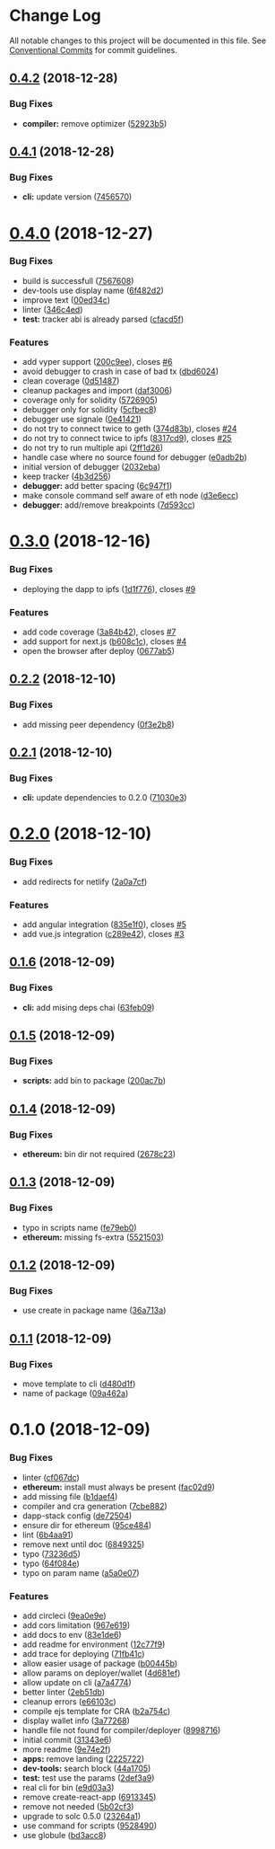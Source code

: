 # Change Log

All notable changes to this project will be documented in this file.
See [Conventional Commits](https://conventionalcommits.org) for commit guidelines.

## [0.4.2](https://github-dapp-stack/Dapp-Stack/Dapp-Stack/compare/v0.4.1...v0.4.2) (2018-12-28)


### Bug Fixes

* **compiler:** remove optimizer ([52923b5](https://github-dapp-stack/Dapp-Stack/Dapp-Stack/commit/52923b5))





## [0.4.1](https://github-dapp-stack/Dapp-Stack/Dapp-Stack/compare/v0.4.0...v0.4.1) (2018-12-28)


### Bug Fixes

* **cli:** update version ([7456570](https://github-dapp-stack/Dapp-Stack/Dapp-Stack/commit/7456570))





# [0.4.0](https://github.com/Dapp-Stack/Dapp-Stack/compare/v0.3.0...v0.4.0) (2018-12-27)


### Bug Fixes

* build is successfull ([7567608](https://github.com/Dapp-Stack/Dapp-Stack/commit/7567608))
* dev-tools use display name ([6f482d2](https://github.com/Dapp-Stack/Dapp-Stack/commit/6f482d2))
* improve text ([00ed34c](https://github.com/Dapp-Stack/Dapp-Stack/commit/00ed34c))
* linter ([346c4ed](https://github.com/Dapp-Stack/Dapp-Stack/commit/346c4ed))
* **test:** tracker abi is already parsed ([cfacd5f](https://github.com/Dapp-Stack/Dapp-Stack/commit/cfacd5f))


### Features

* add vyper support ([200c9ee](https://github.com/Dapp-Stack/Dapp-Stack/commit/200c9ee)), closes [#6](https://github.com/Dapp-Stack/Dapp-Stack/issues/6)
* avoid debugger to crash in case of bad tx ([dbd6024](https://github.com/Dapp-Stack/Dapp-Stack/commit/dbd6024))
* clean coverage ([0d51487](https://github.com/Dapp-Stack/Dapp-Stack/commit/0d51487))
* cleanup packages and import ([daf3006](https://github.com/Dapp-Stack/Dapp-Stack/commit/daf3006))
* coverage only for solidity ([5726905](https://github.com/Dapp-Stack/Dapp-Stack/commit/5726905))
* debugger only for solidity ([5cfbec8](https://github.com/Dapp-Stack/Dapp-Stack/commit/5cfbec8))
* debugger use signale ([0e41421](https://github.com/Dapp-Stack/Dapp-Stack/commit/0e41421))
* do not try to connect twice to geth ([374d83b](https://github.com/Dapp-Stack/Dapp-Stack/commit/374d83b)), closes [#24](https://github.com/Dapp-Stack/Dapp-Stack/issues/24)
* do not try to connect twice to ipfs ([8317cd9](https://github.com/Dapp-Stack/Dapp-Stack/commit/8317cd9)), closes [#25](https://github.com/Dapp-Stack/Dapp-Stack/issues/25)
* do not try to run multiple api ([2ff1d26](https://github.com/Dapp-Stack/Dapp-Stack/commit/2ff1d26))
* handle case where no source found for debugger ([e0adb2b](https://github.com/Dapp-Stack/Dapp-Stack/commit/e0adb2b))
* initial version of debugger ([2032eba](https://github.com/Dapp-Stack/Dapp-Stack/commit/2032eba))
* keep tracker ([4b3d256](https://github.com/Dapp-Stack/Dapp-Stack/commit/4b3d256))
* **debugger:** add better spacing ([6c947f1](https://github.com/Dapp-Stack/Dapp-Stack/commit/6c947f1))
* make console command self aware of eth node ([d3e6ecc](https://github.com/Dapp-Stack/Dapp-Stack/commit/d3e6ecc))
* **debugger:** add/remove breakpoints ([7d593cc](https://github.com/Dapp-Stack/Dapp-Stack/commit/7d593cc))





# [0.3.0](https://github.com/Dapp-Stack/Dapp-Stack/compare/v0.2.2...v0.3.0) (2018-12-16)


### Bug Fixes

* deploying the dapp to ipfs ([1d1f776](https://github.com/Dapp-Stack/Dapp-Stack/commit/1d1f776)), closes [#9](https://github.com/Dapp-Stack/Dapp-Stack/issues/9)


### Features

* add code coverage ([3a84b42](https://github.com/Dapp-Stack/Dapp-Stack/commit/3a84b42)), closes [#7](https://github.com/Dapp-Stack/Dapp-Stack/issues/7)
* add support for next.js ([b608c1c](https://github.com/Dapp-Stack/Dapp-Stack/commit/b608c1c)), closes [#4](https://github.com/Dapp-Stack/Dapp-Stack/issues/4)
* open the browser after deploy ([0677ab5](https://github.com/Dapp-Stack/Dapp-Stack/commit/0677ab5))





## [0.2.2](https://github.com/Dapp-Stack/Dapp-Stack/compare/v0.2.1...v0.2.2) (2018-12-10)


### Bug Fixes

* add missing peer dependency ([0f3e2b8](https://github.com/Dapp-Stack/Dapp-Stack/commit/0f3e2b8))





## [0.2.1](https://github.com/Dapp-Stack/Dapp-Stack/compare/v0.2.0...v0.2.1) (2018-12-10)


### Bug Fixes

* **cli:** update dependencies to 0.2.0 ([71030e3](https://github.com/Dapp-Stack/Dapp-Stack/commit/71030e3))





# [0.2.0](https://github.com/Dapp-Stack/Dapp-Stack/compare/v0.1.6...v0.2.0) (2018-12-10)


### Bug Fixes

* add redirects for netlify ([2a0a7cf](https://github.com/Dapp-Stack/Dapp-Stack/commit/2a0a7cf))


### Features

* add angular integration ([835e1f0](https://github.com/Dapp-Stack/Dapp-Stack/commit/835e1f0)), closes [#5](https://github.com/Dapp-Stack/Dapp-Stack/issues/5)
* add vue.js integration ([c289e42](https://github.com/Dapp-Stack/Dapp-Stack/commit/c289e42)), closes [#3](https://github.com/Dapp-Stack/Dapp-Stack/issues/3)





## [0.1.6](https://github.com/Dapp-Stack/Dapp-Stack/compare/v0.1.5...v0.1.6) (2018-12-09)


### Bug Fixes

* **cli:** add mising deps chai ([63feb09](https://github.com/Dapp-Stack/Dapp-Stack/commit/63feb09))





## [0.1.5](https://github.com/Dapp-Stack/Dapp-Stack/compare/v0.1.4...v0.1.5) (2018-12-09)


### Bug Fixes

* **scripts:** add bin to package ([200ac7b](https://github.com/Dapp-Stack/Dapp-Stack/commit/200ac7b))





## [0.1.4](https://github.com/Dapp-Stack/Dapp-Stack/compare/v0.1.3...v0.1.4) (2018-12-09)


### Bug Fixes

* **ethereum:** bin dir not required ([2678c23](https://github.com/Dapp-Stack/Dapp-Stack/commit/2678c23))





## [0.1.3](https://github.com/Dapp-Stack/Dapp-Stack/compare/v0.1.2...v0.1.3) (2018-12-09)


### Bug Fixes

* typo in scripts name ([fe79eb0](https://github.com/Dapp-Stack/Dapp-Stack/commit/fe79eb0))
* **ethereum:** missing fs-extra ([5521503](https://github.com/Dapp-Stack/Dapp-Stack/commit/5521503))





## [0.1.2](https://github.com/Dapp-Stack/Dapp-Stack/compare/v0.1.1...v0.1.2) (2018-12-09)


### Bug Fixes

* use create in package name ([36a713a](https://github.com/Dapp-Stack/Dapp-Stack/commit/36a713a))





## [0.1.1](https://github.com/Dapp-Stack/Dapp-Stack/compare/v0.1.0...v0.1.1) (2018-12-09)


### Bug Fixes

* move template to cli ([d480d1f](https://github.com/Dapp-Stack/Dapp-Stack/commit/d480d1f))
* name of package ([09a462a](https://github.com/Dapp-Stack/Dapp-Stack/commit/09a462a))





# 0.1.0 (2018-12-09)


### Bug Fixes

* linter ([cf067dc](https://github.com/Dapp-Stack/Dapp-Stack/commit/cf067dc))
* **ethereum:** install must always be present ([fac02d9](https://github.com/Dapp-Stack/Dapp-Stack/commit/fac02d9))
* add missing file ([b1daef4](https://github.com/Dapp-Stack/Dapp-Stack/commit/b1daef4))
* compiler and cra generation ([7cbe882](https://github.com/Dapp-Stack/Dapp-Stack/commit/7cbe882))
* dapp-stack config ([de72504](https://github.com/Dapp-Stack/Dapp-Stack/commit/de72504))
* ensure dir for ethereum ([95ce484](https://github.com/Dapp-Stack/Dapp-Stack/commit/95ce484))
* lint ([6b4aa91](https://github.com/Dapp-Stack/Dapp-Stack/commit/6b4aa91))
* remove next until doc ([6849325](https://github.com/Dapp-Stack/Dapp-Stack/commit/6849325))
* typo ([73236d5](https://github.com/Dapp-Stack/Dapp-Stack/commit/73236d5))
* typo ([64f084e](https://github.com/Dapp-Stack/Dapp-Stack/commit/64f084e))
* typo on param name ([a5a0e07](https://github.com/Dapp-Stack/Dapp-Stack/commit/a5a0e07))


### Features

* add circleci ([9ea0e9e](https://github.com/Dapp-Stack/Dapp-Stack/commit/9ea0e9e))
* add cors limitation ([967e619](https://github.com/Dapp-Stack/Dapp-Stack/commit/967e619))
* add docs to env ([83e1de6](https://github.com/Dapp-Stack/Dapp-Stack/commit/83e1de6))
* add readme for environment ([12c77f9](https://github.com/Dapp-Stack/Dapp-Stack/commit/12c77f9))
* add trace for deploying ([71fb41c](https://github.com/Dapp-Stack/Dapp-Stack/commit/71fb41c))
* allow easier usage of package ([b00445b](https://github.com/Dapp-Stack/Dapp-Stack/commit/b00445b))
* allow params on deployer/wallet ([4d681ef](https://github.com/Dapp-Stack/Dapp-Stack/commit/4d681ef))
* allow update on cli ([a7a4774](https://github.com/Dapp-Stack/Dapp-Stack/commit/a7a4774))
* better linter ([2eb51db](https://github.com/Dapp-Stack/Dapp-Stack/commit/2eb51db))
* cleanup errors ([e66103c](https://github.com/Dapp-Stack/Dapp-Stack/commit/e66103c))
* compile ejs template for CRA ([b2a754c](https://github.com/Dapp-Stack/Dapp-Stack/commit/b2a754c))
* display wallet info ([3a77268](https://github.com/Dapp-Stack/Dapp-Stack/commit/3a77268))
* handle file not found for compiler/deployer ([8998716](https://github.com/Dapp-Stack/Dapp-Stack/commit/8998716))
* initial commit ([31343e6](https://github.com/Dapp-Stack/Dapp-Stack/commit/31343e6))
* more readme ([9e74e2f](https://github.com/Dapp-Stack/Dapp-Stack/commit/9e74e2f))
* **apps:** remove landing ([2225722](https://github.com/Dapp-Stack/Dapp-Stack/commit/2225722))
* **dev-tools:** search block ([44a1705](https://github.com/Dapp-Stack/Dapp-Stack/commit/44a1705))
* **test:** test use the params ([2def3a9](https://github.com/Dapp-Stack/Dapp-Stack/commit/2def3a9))
* real cli for bin ([e9d03a3](https://github.com/Dapp-Stack/Dapp-Stack/commit/e9d03a3))
* remove create-react-app ([6913345](https://github.com/Dapp-Stack/Dapp-Stack/commit/6913345))
* remove not needed ([5b02cf3](https://github.com/Dapp-Stack/Dapp-Stack/commit/5b02cf3))
* upgrade to solc 0.5.0 ([23264a1](https://github.com/Dapp-Stack/Dapp-Stack/commit/23264a1))
* use command for scripts ([9528490](https://github.com/Dapp-Stack/Dapp-Stack/commit/9528490))
* use globule ([bd3acc8](https://github.com/Dapp-Stack/Dapp-Stack/commit/bd3acc8))
